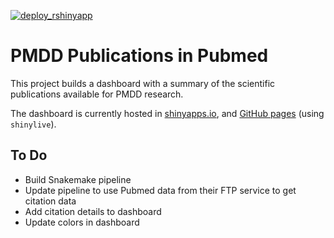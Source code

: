 [![deploy_rshinyapp](https://github.com/aramos8/pmdd_pubmed/actions/workflows/deploy_rshinyapp.yml/badge.svg)](https://github.com/aramos8/pmdd_pubmed/actions/workflows/deploy_rshinyapp.yml)

# PMDD Publications in Pubmed

This project builds a dashboard with a summary of the scientific publications available for PMDD research. 

The dashboard is currently hosted in [shinyapps.io](https://anaramos.shinyapps.io/pmdd_pubmed/), and [GitHub pages](https://aramos8.github.io/pmdd_pubmed/) (using `shinylive`).


## To Do

- Build Snakemake pipeline
- Update pipeline to use Pubmed data from their FTP service to get citation data
- Add citation details to dashboard
- Update colors in dashboard








